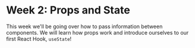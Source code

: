 # Week 2: Props and State

This week we'll be going over how to pass information between components. We will learn how props work and introduce ourselves to our first React Hook, `useState`!
